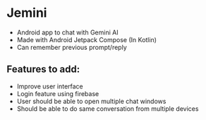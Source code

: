 # Jemini
- Android app to chat with Gemini AI
- Made with Android Jetpack Compose (In Kotlin)
- Can remember previous prompt/reply

## Features to add:
- Improve user interface
- Login feature using firebase
- User should be able to open multiple chat windows
- Should be able to do same conversation from multiple devices
